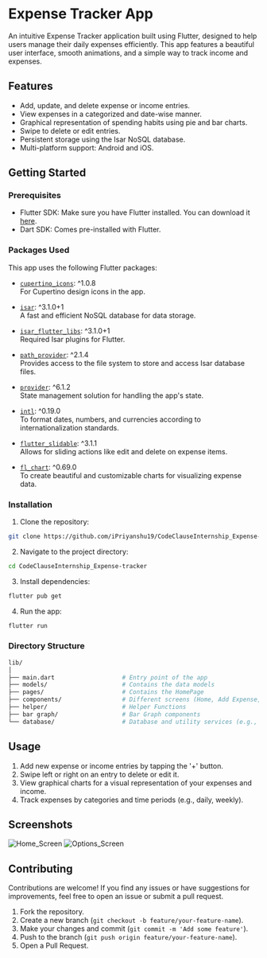 # Expense Tracker App

An intuitive Expense Tracker application built using Flutter, designed to help users manage their daily expenses efficiently. This app features a beautiful user interface, smooth animations, and a simple way to track income and expenses.

## Features

- Add, update, and delete expense or income entries.
- View expenses in a categorized and date-wise manner.
- Graphical representation of spending habits using pie and bar charts.
- Swipe to delete or edit entries.
- Persistent storage using the Isar NoSQL database.
- Multi-platform support: Android and iOS.

## Getting Started

### Prerequisites

- Flutter SDK: Make sure you have Flutter installed. You can download it [here](https://flutter.dev/docs/get-started/install).
- Dart SDK: Comes pre-installed with Flutter.

### Packages Used

This app uses the following Flutter packages:

- [`cupertino_icons`](https://pub.dev/packages/cupertino_icons): ^1.0.8  
  For Cupertino design icons in the app.
  
- [`isar`](https://pub.dev/packages/isar): ^3.1.0+1  
  A fast and efficient NoSQL database for data storage.
  
- [`isar_flutter_libs`](https://pub.dev/packages/isar_flutter_libs): ^3.1.0+1  
  Required Isar plugins for Flutter.

- [`path_provider`](https://pub.dev/packages/path_provider): ^2.1.4  
  Provides access to the file system to store and access Isar database files.

- [`provider`](https://pub.dev/packages/provider): ^6.1.2  
  State management solution for handling the app's state.

- [`intl`](https://pub.dev/packages/intl): ^0.19.0  
  To format dates, numbers, and currencies according to internationalization standards.

- [`flutter_slidable`](https://pub.dev/packages/flutter_slidable): ^3.1.1  
  Allows for sliding actions like edit and delete on expense items.

- [`fl_chart`](https://pub.dev/packages/fl_chart): ^0.69.0  
  To create beautiful and customizable charts for visualizing expense data.

### Installation

1. Clone the repository:

```bash
git clone https://github.com/iPriyanshu19/CodeClauseInternship_Expense-tracker.git
```

2. Navigate to the project directory:

```bash
cd CodeClauseInternship_Expense-tracker
```

3. Install dependencies:

```bash
flutter pub get
```

4. Run the app:

```bash
flutter run
```

### Directory Structure

```bash
lib/
│
├── main.dart                   # Entry point of the app
├── models/                     # Contains the data models
├── pages/                      # Contains the HomePage
├── components/                 # Different screens (Home, Add Expense, etc.)
├── helper/                     # Helper Functions
├── bar graph/                  # Bar Graph components
└── database/                   # Database and utility services (e.g., Isar service)
```

## Usage

1. Add new expense or income entries by tapping the '+' button.
2. Swipe left or right on an entry to delete or edit it.
3. View graphical charts for a visual representation of your expenses and income.
4. Track expenses by categories and time periods (e.g., daily, weekly).

## Screenshots
![Home_Screen](https://github.com/user-attachments/assets/b558ec7a-2da7-422f-abc7-5a4d45bacdca)
![Options_Screen](https://github.com/user-attachments/assets/fea2ce4f-3be6-49cd-8e33-7ee76bcb60c0)

## Contributing

Contributions are welcome! If you find any issues or have suggestions for improvements, feel free to open an issue or submit a pull request.

1. Fork the repository.
2. Create a new branch (`git checkout -b feature/your-feature-name`).
3. Make your changes and commit (`git commit -m 'Add some feature'`).
4. Push to the branch (`git push origin feature/your-feature-name`).
5. Open a Pull Request.

